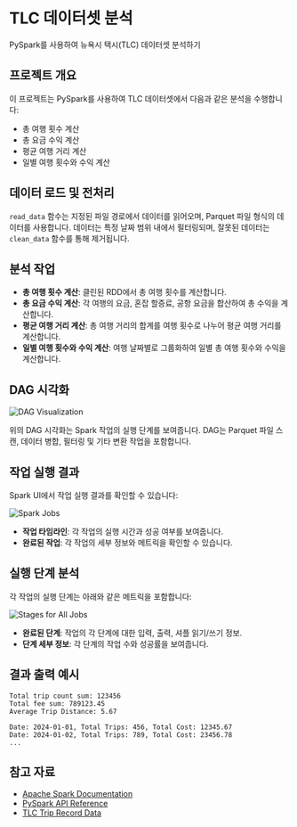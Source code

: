 # TLC 데이터셋 분석

PySpark를 사용하여 뉴욕시 택시(TLC) 데이터셋 분석하기

## 프로젝트 개요

이 프로젝트는 PySpark를 사용하여 TLC 데이터셋에서 다음과 같은 분석을 수행합니다:

- 총 여행 횟수 계산
- 총 요금 수익 계산
- 평균 여행 거리 계산
- 일별 여행 횟수와 수익 계산


## 데이터 로드 및 전처리

`read_data` 함수는 지정된 파일 경로에서 데이터를 읽어오며, Parquet 파일 형식의 데이터를 사용합니다.
데이터는 특정 날짜 범위 내에서 필터링되며, 잘못된 데이터는 `clean_data` 함수를 통해 제거됩니다.

## 분석 작업

- **총 여행 횟수 계산**: 클린된 RDD에서 총 여행 횟수를 계산합니다.
- **총 요금 수익 계산**: 각 여행의 요금, 혼잡 할증료, 공항 요금을 합산하여 총 수익을 계산합니다.
- **평균 여행 거리 계산**: 총 여행 거리의 합계를 여행 횟수로 나누어 평균 여행 거리를 계산합니다.
- **일별 여행 횟수와 수익 계산**: 여행 날짜별로 그룹화하여 일별 총 여행 횟수와 수익을 계산합니다.

## DAG 시각화

![DAG Visualization](https://github.com/user-attachments/assets/6d8a9ba6-56bf-47fd-8cd5-c06f92e96761)

위의 DAG 시각화는 Spark 작업의 실행 단계를 보여줍니다. DAG는 Parquet 파일 스캔, 데이터 병합, 필터링 및 기타 변환 작업을 포함합니다.

## 작업 실행 결과

Spark UI에서 작업 실행 결과를 확인할 수 있습니다:

![Spark Jobs](https://github.com/user-attachments/assets/2987cadc-c4c1-4b9e-96b6-51a04efeca6f)

- **작업 타임라인**: 각 작업의 실행 시간과 성공 여부를 보여줍니다.
- **완료된 작업**: 각 작업의 세부 정보와 메트릭을 확인할 수 있습니다.

## 실행 단계 분석

각 작업의 실행 단계는 아래와 같은 메트릭을 포함합니다:

![Stages for All Jobs](https://github.com/user-attachments/assets/6efa2030-5cd2-473d-8b3e-9e4f9e3abad5)
- **완료된 단계**: 작업의 각 단계에 대한 입력, 출력, 셔플 읽기/쓰기 정보.
- **단계 세부 정보**: 각 단계의 작업 수와 성공률을 보여줍니다.

## 결과 출력 예시

```plaintext
Total trip count sum: 123456
Total fee sum: 789123.45
Average Trip Distance: 5.67

Date: 2024-01-01, Total Trips: 456, Total Cost: 12345.67
Date: 2024-01-02, Total Trips: 789, Total Cost: 23456.78
...
```

## 참고 자료

- [Apache Spark Documentation](https://spark.apache.org/docs/latest/)
- [PySpark API Reference](https://spark.apache.org/docs/latest/api/python/)
- [TLC Trip Record Data](https://www1.nyc.gov/site/tlc/about/tlc-trip-record-data.page)
